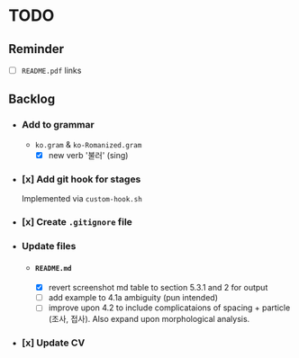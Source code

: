 # TODO

## Reminder

- [ ] `README.pdf` links

## Backlog

- ### Add to grammar

  - `ko.gram` & `ko-Romanized.gram`
    - [x] new verb '불러' (sing)

- ### [x] Add git hook for stages
  Implemented via `custom-hook.sh`

- ### [x] Create `.gitignore` file

- ### Update files

  - #### `README.md`

      - [x] revert screenshot md table to section 5.3.1 and 2 for output
      - [ ] add example to 4.1a ambiguity (pun intended)
      - [ ] improve upon 4.2 to include complicataions of spacing + particle
            (조사, 접사). Also expand upon morphological analysis.

- ### [x] Update CV
